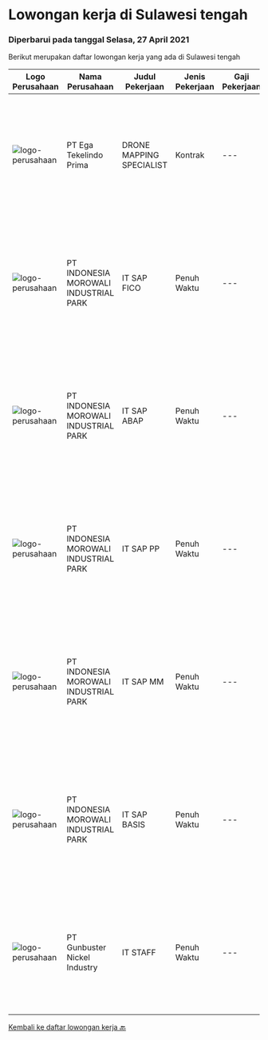 
  # Lowongan kerja di Sulawesi tengah

  ### Diperbarui pada tanggal Selasa, 27 April 2021

  Berikut merupakan daftar lowongan kerja yang ada di Sulawesi tengah

  |Logo Perusahaan | Nama Perusahaan | Judul Pekerjaan | Jenis Pekerjaan | Gaji Pekerjaan | Lokasi | Deskripsi | Tanggal diunggah | Pranala |
  | -------------- | --------------- | --------------- | --------- | --------- | -------------- | ------- | ----------- | ----------- |
  |![logo-perusahaan](https://image-service-cdn.seek.com.au/6d7bad54d4e7c9c60cf5785ff8cf959868a79d4c/ee4dce1061f3f616224767ad58cb2fc751b8d2dc)|PT Ega Tekelindo Prima|DRONE MAPPING SPECIALIST|Kontrak|---|Sulawesi Tengah|Responsibilities: Able to operate drone for mapping area of Exploration and Production Experienced with mining software (Surpac, Whittle, Mine Sched,...|Senin, 26 April 2021|https://www.jobstreet.co.id/id/job/drone-mapping-specialist-3509937?token=0~681cd19f-6bf2-4acf-a938-e8e9193e433c&sectionRank=1&jobId=jobstreet-id-job-3509937|
|![logo-perusahaan](https://image-service-cdn.seek.com.au/143d651d3c023c769fb9aef13896751e74d158f8/ee4dce1061f3f616224767ad58cb2fc751b8d2dc)|PT INDONESIA MOROWALI INDUSTRIAL PARK|IT SAP FICO|Penuh Waktu|---|Sulawesi Tengah|Requirements : Bachelor degree preferably in Computer Science, Information Systems, or equivalent Required Skills(s): SAP Module FICO (Design,...|Senin, 26 April 2021|https://www.jobstreet.co.id/id/job/it-sap-fico-3516821?token=0~681cd19f-6bf2-4acf-a938-e8e9193e433c&sectionRank=2&jobId=jobstreet-id-job-3516821|
|![logo-perusahaan](https://image-service-cdn.seek.com.au/143d651d3c023c769fb9aef13896751e74d158f8/ee4dce1061f3f616224767ad58cb2fc751b8d2dc)|PT INDONESIA MOROWALI INDUSTRIAL PARK|IT SAP ABAP|Penuh Waktu|---|Sulawesi Tengah|Requirements: Bachelor degree from Information Technology or Computer Science. Minimum 3 years of experiences as ABAP Consultant or 2 full cycle of...|Senin, 26 April 2021|https://www.jobstreet.co.id/id/job/it-sap-abap-3516810?token=0~681cd19f-6bf2-4acf-a938-e8e9193e433c&sectionRank=3&jobId=jobstreet-id-job-3516810|
|![logo-perusahaan](https://image-service-cdn.seek.com.au/143d651d3c023c769fb9aef13896751e74d158f8/ee4dce1061f3f616224767ad58cb2fc751b8d2dc)|PT INDONESIA MOROWALI INDUSTRIAL PARK|IT SAP PP|Penuh Waktu|---|Sulawesi Tengah|Requirements : Bachelor degree preferably in Computer Science, Information Systems, or equivalent Required Skills(s): SAP Module PP (Design,...|Senin, 26 April 2021|https://www.jobstreet.co.id/id/job/it-sap-pp-3516870?token=0~681cd19f-6bf2-4acf-a938-e8e9193e433c&sectionRank=4&jobId=jobstreet-id-job-3516870|
|![logo-perusahaan](https://image-service-cdn.seek.com.au/143d651d3c023c769fb9aef13896751e74d158f8/ee4dce1061f3f616224767ad58cb2fc751b8d2dc)|PT INDONESIA MOROWALI INDUSTRIAL PARK|IT SAP MM|Penuh Waktu|---|Sulawesi Tengah|Requirements : Bachelor degree preferably in Computer Science, Information Systems, or equivalent Required Skills(s): SAP Module MM (Design,...|Senin, 26 April 2021|https://www.jobstreet.co.id/id/job/it-sap-mm-3516856?token=0~681cd19f-6bf2-4acf-a938-e8e9193e433c&sectionRank=5&jobId=jobstreet-id-job-3516856|
|![logo-perusahaan](https://image-service-cdn.seek.com.au/143d651d3c023c769fb9aef13896751e74d158f8/ee4dce1061f3f616224767ad58cb2fc751b8d2dc)|PT INDONESIA MOROWALI INDUSTRIAL PARK|IT SAP BASIS|Penuh Waktu|---|Sulawesi Tengah|Requirements : Bachelor degree preferably in Computer Science/ Information Systems/ Engineer or equivalent Minimum 3 years of experience in handling...|Senin, 26 April 2021|https://www.jobstreet.co.id/id/job/it-sap-basis-3516893?token=0~681cd19f-6bf2-4acf-a938-e8e9193e433c&sectionRank=6&jobId=jobstreet-id-job-3516893|
|![logo-perusahaan](https://image-service-cdn.seek.com.au/399a787b49eb009fd534a6713d71292a1ef19fe1/ee4dce1061f3f616224767ad58cb2fc751b8d2dc)|PT Gunbuster Nickel Industry|IT STAFF|Penuh Waktu|---|Sulawesi Tengah|Kualifikasi: D3 Teknologi Informatika, Sistem Informatika / sejenis Minimal 1 Tahun di bidang yang sama Usia minimal 23-30 Tahun Memiliki Kemampuan...|Selasa, 30 Maret 2021|https://www.jobstreet.co.id/id/job/it-staff-3494599?token=0~681cd19f-6bf2-4acf-a938-e8e9193e433c&sectionRank=7&jobId=jobstreet-id-job-3494599|


  [Kembali ke daftar lowongan kerja 🔙](../README.md#daftar-lowongan-kerja)
  